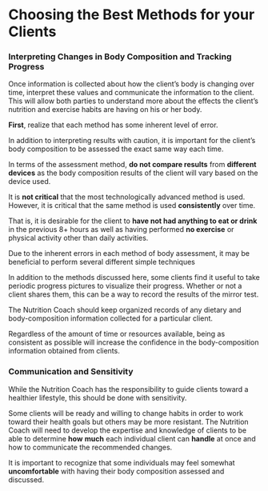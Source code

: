 # Choosing the Best Methods for your Clients

### Interpreting Changes in Body Composition and Tracking Progress

Once information is collected about how the client’s body is changing over time, interpret these values and communicate the information to the client. This will allow both parties to understand more about the effects the client’s nutrition and exercise habits are having on his or her body.

**First**, realize that each method has some inherent level of error.

In addition to interpreting results with caution, it is important for the client’s body composition to be assessed the exact same way each time.

In terms of the assessment method, **do not compare results** from **different** **devices** as the body composition results of the client will vary based on the device used.

It is **not critical** that the most technologically advanced method is used. However, it is critical that the same method is used **consistently** over time. 

That is, it is desirable for the client to **have not had anything to eat or drink** in the previous 8+ hours as well as having performed **no exercise** or physical activity other than daily activities.

Due to the inherent errors in each method of body assessment, it may be beneficial to perform several different simple techniques

In addition to the methods discussed here, some clients find it useful to take periodic progress pictures to visualize their progress. Whether or not a client shares them, this can be a way to record the results of the mirror test.

The Nutrition Coach should keep organized records of any dietary and body-composition information collected for a particular client.

Regardless of the amount of time or resources available, being as consistent as possible will increase the confidence in the body-composition information obtained from clients. 

### Communication and Sensitivity

While the Nutrition Coach has the responsibility to guide clients toward a healthier lifestyle, this should be done with sensitivity.

Some clients will be ready and willing to change habits in order to work toward their health goals but others may be more resistant. The Nutrition Coach will need to develop the expertise and knowledge of clients to be able to determine **how** **much** each individual client can **handle** at once and how to communicate the recommended changes.

It is important to recognize that some individuals may feel somewhat **uncomfortable** with having their body composition assessed and discussed.





